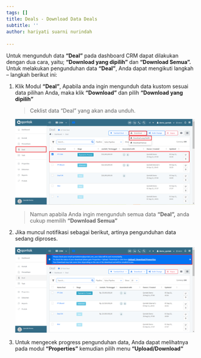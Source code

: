 ```yaml
---
tags: []
title: Deals - Download Data Deals
subtitle: ''
author: hariyati suarni nurindah

---
```

Untuk mengunduh data **“Deal”** pada dashboard CRM dapat dilakukan dengan dua cara, yaitu; **“Download yang dipilih”** dan **“Download Semua”.** Untuk melakukan pengunduhan data **“Deal”**, Anda dapat mengikuti langkah – langkah berikut ini:

1. Klik Modul **“Deal”**, Apabila anda ingin mengunduh data kustom sesuai data pilihan Anda, maka klik **“Download”** dan pilih **“Download yang dipilih”**

   > Ceklist data “Deal” yang akan anda unduh.

   ![](/uploads/downloaddelas1.PNG)

   > Namun apabila Anda ingin mengunduh semua data **“Deal”,** anda cukup memilih **“Download Semua”**
2. Jika muncul notifikasi sebagai berikut, artinya pengunduhan data sedang diproses.

   ![](/uploads/downloaddelas2.PNG)
3. Untuk mengecek progress pengunduhan data, Anda dapat melihatnya pada modul **“Properties”** kemudian pilih menu **“Upload/Download”**